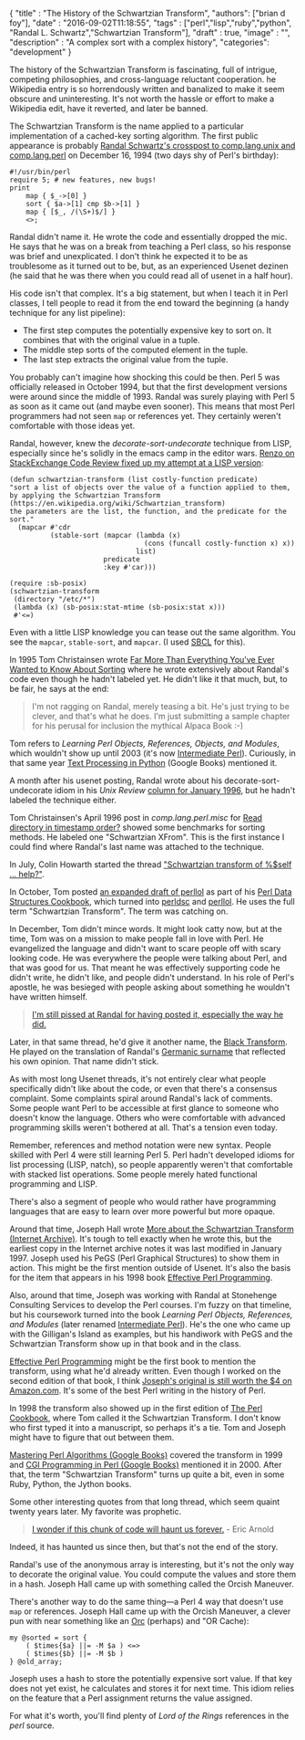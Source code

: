 
  {
    "title"  : "The History of the Schwartzian Transform",
    "authors": ["brian d foy"],
    "date"   : "2016-09-02T11:18:55",
    "tags"   : ["perl","lisp","ruby","python", "Randal L. Schwartz","Schwartzian Transform"],
    "draft"  : true,
    "image"  : "",
    "description" : "A complex sort with a complex history",
    "categories": "development"
  }


The history of the Schwartzian Transform is fascinating, full of intrigue, competing philosophies, and cross-language reluctant cooperation. he Wikipedia entry is so horrendously written and banalized to make it seem obscure and uninteresting. It's not worth the hassle or effort to make a Wikipedia edit, have it reverted, and later be banned.

The Schwartzian Transform is the name applied to a particular implementation of a cached-key sorting algorithm. The first public appearance is probably <a href="https://groups.google.com/d/msg/comp.unix.shell/MdqXDOuzDG0/gcmc1IG9GckJ">Randal Schwartz's crosspost to comp.lang.unix and comp.lang.perl</a> on December 16, 1994 (two days shy of Perl's birthday):

	#!/usr/bin/perl
	require 5; # new features, new bugs!
	print
		map { $_->[0] }
		sort { $a->[1] cmp $b->[1] }
		map { [$_, /(\S+)$/] }
		<>;

Randal didn't name it. He wrote the code and essentially dropped the mic. He says that he was on a break from teaching a Perl class, so his response was brief and unexplicated. I don't think he expected it to be as troublesome as it turned out to be, but, as an experienced Usenet dezinen (he said that he was there when you could read all of usenet in a half hour).

His code isn't that complex. It's a big statement, but when I teach it in Perl classes, I tell people to read it from the end toward the beginning (a handy technique for any list pipeline):

* The first step computes the potentially expensive key to sort on. It combines that with the original value in a tuple.
* The middle step sorts of the computed element in the tuple.
* The last step extracts the original value from the tuple.

You probably can't imagine how shocking this could be then. Perl 5 was officially released in October 1994, but that the first development versions were around since the middle of 1993. Randal was surely playing with Perl 5 as soon as it came out (and maybe even sooner). This means that most Perl programmers had not seen `map` or references yet. They certainly weren't comfortable with those ideas yet.

Randal, however, knew the _decorate-sort-undecorate_ technique from LISP, especially since he's solidly in the emacs camp in the editor wars. [Renzo on StackExchange Code Review fixed up my attempt at a LISP version](http://codereview.stackexchange.com/a/138436/13050):

	(defun schwartzian-transform (list costly-function predicate)
	"sort a list of objects over the value of a function applied to them,
	by applying the Schwartzian Transform (https://en.wikipedia.org/wiki/Schwartzian_transform)
	the parameters are the list, the function, and the predicate for the sort."
	  (mapcar #'cdr
			  (stable-sort (mapcar (lambda (x)
									 (cons (funcall costly-function x) x))
								   list)
						   predicate
						   :key #'car)))

	(require :sb-posix)
	(schwartzian-transform
	 (directory "/etc/*")
	 (lambda (x) (sb-posix:stat-mtime (sb-posix:stat x)))
	 #'<=)

Even with a little LISP knowledge you can tease out the same algorithm. You see the `mapcar`, `stable-sort`, and `mapcar`. (I used [SBCL](http://www.sbcl.org) for this).

In 1995 Tom Christainsen wrote [Far More Than Everything You've Ever Wanted to Know About Sorting](http://www.perl.com/doc/FMTEYEWTK/sort.html) where he wrote extensively about Randal's code even though he hadn't labeled yet. He didn't like it that much, but, to be fair, he says at the end:

>I'm not ragging on Randal, merely teasing a bit. He's just trying to be clever, and that's what he does. I'm just submitting a sample chapter for his perusal for inclusion the mythical Alpaca Book :-)

Tom refers to _Learning Perl Objects, References, Objects, and Modules_, which wouldn't show up until 2003 (it's now [Intermediate Perl](http://www.intermediateperl.com)). Curiously, in that same year [Text Processing in Python](https://books.google.com/books?id=GxKWdn7u4w8C&pg=PA113&dq=schwartzian+transform&hl=en&sa=X&ved=0ahUKEwir89e-krvNAhXMdz4KHW4uAqQQ6AEILjAC#v=onepage&q=schwartzian%20transform&f=false) (Google Books) mentioned it.

A month after his usenet posting, Randal wrote about his decorate-sort-undecorate idiom in his _Unix Review_ [column for January 1996](http://www.stonehenge.com/merlyn/UnixReview/col06.html), but he hadn't labeled the technique either.

Tom Christainsen's April 1996 post in _comp.lang.perl.misc_ for [Read directory in timestamp order?](https://groups.google.com/d/msg/comp.lang.perl.misc/pw-Hl4byLnc/yzejRnku3RoJ) showed some benchmarks for sorting methods. He labeled one "Schwartzian XFrom". This is the first instance I could find where Randal's last name was attached to the technique.

In July, Colin Howarth started the thread ["Schwartzian transform of %$self ... help?"](https://groups.google.com/d/msg/comp.lang.perl.misc/6NEeX4XJx54/nmpMmReMIbcJ).

In October, Tom posted [an expanded draft of perllol](https://groups.google.com/d/msg/comp.lang.perl.misc/VIKNMCeNFAM/18UApg1hWy8J) as part of his [Perl Data Structures Cookbook](http://www.perl.com/doc/FMTEYEWTK/pdsc/), which turned into [perldsc](http://perldoc.perl.org/perldsc.html) and [perllol](http://perldoc.perl.org/perllol.html). He uses the full term "Schwartzian Transform". The term was catching on.

In December, Tom didn't mince words. It might look catty now, but at the time, Tom was on a mission to make people fall in love with Perl. He evangelized the language and didn't want to scare people off with scary looking code. He was everywhere the people were talking about Perl, and that was good for us. That meant he was effectively supporting code he didn't write, he didn't like, and people didn't understand. In his role of Perl's apostle, he was besieged with people asking about something he wouldn't have written himself.

>[I'm still pissed at Randal for having posted it, especially the way he did.](https://groups.google.com/d/msg/comp.lang.perl.misc/fPx42DB2jd8/cC_6osV70mMJ)

Later, in that same thread, he'd give it another name, the [Black Transform](https://groups.google.com/d/msg/comp.lang.perl.misc/fPx42DB2jd8/cC_6osV70mMJ). He played on the translation of Randal's [Germanic surname](https://en.wikipedia.org/wiki/Schwartz_(surname)) that reflected his own opinion. That name didn't stick.

As with most long Usenet threads, it's not entirely clear what people specifically didn't like about the code, or even that there's a consensus complaint. Some complaints spiral around Randal's lack of comments. Some people want Perl to be accessible at first glance to someone who doesn't know the language. Others who were comfortable with advanced programming skills weren't bothered at all. That's a tension even today.

Remember, references and method notation were new syntax. People skilled with Perl 4 were still learning Perl 5. Perl hadn't developed idioms for list processing (LISP, natch), so people apparently weren't that comfortable with stacked list operations. Some people merely hated functional programming and LISP.

There's also a segment of people who would rather have programming languages that are easy to learn over more powerful but more opaque.

Around that time, Joseph Hall wrote [More about the Schwartzian Transform (Internet Archive)](http://web.archive.org/web/19961228210914/http://www.5sigma.com/perl/schwtr.html). It's tough to tell exactly when he wrote this, but the earliest copy in the Internet archive notes it was last modified in January 1997. Joseph used his PeGS (Perl Graphical Structures) to show them in action. This might be the first mention outside of Usenet. It's also the basis for the item that appears in his 1998 book [Effective Perl Programming](http://www.effectiveperlprogramming.com).

Also, around that time, Joseph was working with Randal at Stonehenge Consulting Services to develop the Perl courses. I'm fuzzy on that timeline, but his coursework turned into the book _Learning Perl Objects, References, and Modules_ (later renamed [Intermediate Perl](https://www.intermediateperl.com)). He's the one who came up with the Gilligan's Island as examples, but his handiwork with PeGS and the Schwartzian Transform show up in that book and in the class.

[Effective Perl Programming](http://www.effectiveperlprogramming.com) might be the first book to mention the transform, using what he'd already written. Even though I worked on the second edition of that book, I think [Joseph's original is still worth the $4 on Amazon.com](https://www.amazon.com/gp/product/0201419750/ref=as_li_qf_sp_asin_il_tl?ie=UTF8&tag=hashbang09-20&camp=1789&creative=9325&linkCode=as2&creativeASIN=0201419750&linkId=b8a4558fd65ec4c4bb17add6e194e5e4). It's some of the best Perl writing in the history of Perl.

In 1998 the transform also showed up in the first edition of <a href="https://books.google.com/books?id=7q5QAAAAMAAJ&q=schwartzian+transform+%22programming+perl%22&dq=schwartzian+transform+%22programming+perl%22&hl=en&sa=X&ved=0ahUKEwjplePak7vNAhWSZj4KHYK9AtUQ6AEINDAD">The Perl Cookbook</a>, where Tom called it the Schwartzian Transform. I don't know who first typed it into a manuscript, so perhaps it's a tie. Tom and Joseph might have to figure that out between them.


[Mastering Perl Algorithms (Google Books)](https://books.google.com/books?id=4ju67sMPwEkC&pg=PA111&dq=schwartzian+transform&hl=en&sa=X&ved=0ahUKEwir89e-krvNAhXMdz4KHW4uAqQQ6AEIOjAE#v=onepage&q=schwartzian%20transform&f=false) covered the transform in 1999 and [CGI Programming in Perl (Google Books)](https://books.google.com/books?id=gGNQ-O1WWQAC&pg=PA310&dq=schwartzian+transform&hl=en&sa=X&ved=0ahUKEwjo79KEk7vNAhWBMj4KHcBFDEY4ChDoAQhNMAg#v=onepage&q=schwartzian%20transform&f=false)</a> mentioned it in 2000. After that, the term "Schwartzian Transform" turns up quite a bit, even in some Ruby, Python, the Jython books.

Some other interesting quotes from that long thread, which seem quaint twenty years later. My favorite was prophetic.

><A href="">[I wonder if this chunk of code will haunt us forever.](https://groups.google.com/d/msg/comp.lang.perl.misc/fPx42DB2jd8/CTRmyWyJW6MJ) - Eric Arnold

Indeed, it has haunted us since then, but that's not the end of the story.

Randal's use of the anonymous array is interesting, but it's not the only way to decorate the original value. You could compute the values and store them in a hash. Joseph Hall came up with something called the Orcish Maneuver.

There's another way to do the same thing—a Perl 4 way that doesn't use `map` or references. Joseph Hall came up with the Orcish Maneuver, a clever pun with near something like an [Orc](http://lotr.wikia.com/wiki/Orcs) (perhaps) and "OR Cache):

	my @sorted = sort {
		( $times{$a} ||= -M $a ) <=>
		( $times{$b} ||= -M $b )
	} @old_array;

Joseph uses a hash to store the potentially expensive sort value. If that key does not yet exist, he calculates and stores it for next time. This idiom relies on the feature that a Perl assignment returns the value assigned.

For what it's worth, you'll find plenty of _Lord of the Rings_ references in the _perl_ source.





